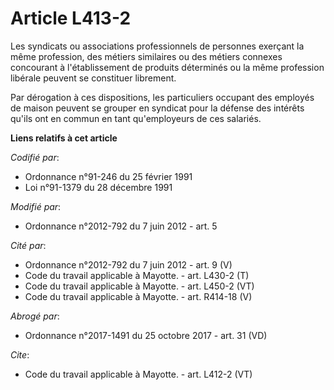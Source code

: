 # Article L413-2

Les syndicats ou associations professionnels de personnes exerçant la même profession, des métiers similaires ou des métiers
connexes concourant à l'établissement de produits déterminés ou la même profession libérale peuvent se constituer librement. 

Par dérogation à ces dispositions, les particuliers occupant des employés de maison peuvent se grouper en syndicat pour la
défense des intérêts qu'ils ont en commun en tant qu'employeurs de ces salariés.

**Liens relatifs à cet article**

_Codifié par_:

  - Ordonnance n°91-246 du 25 février 1991
  - Loi n°91-1379 du 28 décembre 1991

_Modifié par_:

  - Ordonnance n°2012-792 du 7 juin 2012 - art. 5

_Cité par_:

  - Ordonnance n°2012-792 du 7 juin 2012 - art. 9 (V)
  - Code du travail applicable à Mayotte. - art. L430-2 (T)
  - Code du travail applicable à Mayotte. - art. L450-2 (VT)
  - Code du travail applicable à Mayotte. - art. R414-18 (V)

_Abrogé par_:

  - Ordonnance n°2017-1491 du 25 octobre 2017 - art. 31 (VD)

_Cite_:

  - Code du travail applicable à Mayotte. - art. L412-2 (VT)
